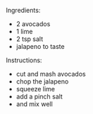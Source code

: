 Ingredients:
- 2 avocados
- 1 lime
- 2 tsp salt
- jalapeno to taste

Instructions:
- cut and mash avocados
- chop the jalapeno
- squeeze lime
- add a pinch salt
- and mix well
